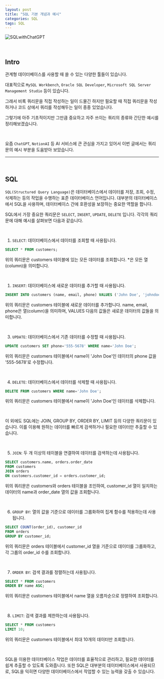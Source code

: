 ```yaml
---
layout: post
title: "SQL 기본 개념과 예시"
categories: SQL
tags: SQL
---
```


![SQLwithChatGPT](https://user-images.githubusercontent.com/108377235/232223517-7000604b-1a19-4082-bc3b-f6696b5630a7.png)

<br/>

## Intro

관계형 데이터베이스를 사용할 때 쓸 수 있는 다양한 툴들이 있습니다.

대표적으로 `MySQL Workbench`, `Oracle SQL Developer`, `Microsoft SQL Server Management Studio` 등이 있습니다.

그래서 비록 쿼리문을 직접 작성하는 일이 드물긴 하지만 필요할 때 직접 쿼리문을 작성하거나 코드 상에서 쿼리를 작성해두는 일이 종종 있었습니다.

그렇기에 아주 기초적이지만 그만큼 중요하고 자주 쓰이는 쿼리의 종류와 간단한 예시를 정리해보겠습니다.

<br/>

요즘 `ChatGPT`, `NotionAI` 등 AI 서비스에 큰 관심을 가지고 있어서 이번 글에서는 쿼리문의 예시 부분을 도움받아 보았습니다.

---

<br/>

## SQL

`SQL(Structured Query Language)`은 데이터베이스에서 데이터를 저장, 조회, 수정, 삭제하는 등의 작업을 수행하는 표준 데이터베이스 언어입니다. 대부분의 데이터베이스에서 SQL을 사용하며, 데이터베이스 간에 호환성을 보장하는 중요한 역할을 합니다.

SQL에서 가장 중요한 쿼리문은 `SELECT`, `INSERT`, `UPDATE`, `DELETE` 입니다. 각각의 쿼리문에 대해 예시를 살펴보면 다음과 같습니다.

<br/>

1. `SELECT`: 데이터베이스에서 데이터를 조회할 때 사용됩니다.

```sql
SELECT * FROM customers;
```

위의 쿼리문은 customers 테이블에 있는 모든 데이터를 조회합니다. \*은 모든 열(column)을 의미합니다.

<br/>

1. `INSERT`: 데이터베이스에 새로운 데이터를 추가할 때 사용됩니다.

```sql
INSERT INTO customers (name, email, phone) VALUES ('John Doe', 'johndoe@email.com', '555-1234');
```

위의 쿼리문은 customers 테이블에 새로운 데이터를 추가합니다. name, email, phone은 열(column)을 의미하며, VALUES 다음의 값들은 새로운 데이터의 값들을 의미합니다.

<br/>

3. `UPDATE`: 데이터베이스에서 기존 데이터를 수정할 때 사용됩니다.

```sql
UPDATE customers SET phone='555-5678' WHERE name='John Doe';
```

위의 쿼리문은 customers 테이블에서 name이 'John Doe'인 데이터의 phone 값을 '555-5678'로 수정합니다.

<br/>

4. `DELETE`: 데이터베이스에서 데이터를 삭제할 때 사용됩니다.

```sql
DELETE FROM customers WHERE name='John Doe';
```

위의 쿼리문은 customers 테이블에서 name이 'John Doe'인 데이터를 삭제합니다.

<br/>

이 외에도 SQL에는 JOIN, GROUP BY, ORDER BY, LIMIT 등의 다양한 쿼리문이 있습니다. 이를 이용해 원하는 데이터를 빠르게 검색하거나 필요한 데이터만 추출할 수 있습니다.

<br/>

5. `JOIN`: 두 개 이상의 테이블을 연결하여 데이터를 검색하는데 사용됩니다.

```sql
SELECT customers.name, orders.order_date
FROM customers
JOIN orders
ON customers.customer_id = orders.customer_id;
```

위의 쿼리문은 customers와 orders 테이블을 조인하여, customer_id 열이 일치하는 데이터의 name과 order_date 열의 값을 조회합니다.

<br/>

6. `GROUP BY`: 열의 값을 기준으로 데이터를 그룹화하여 집계 함수를 적용하는데 사용됩니다.

```sql
SELECT COUNT(order_id), customer_id
FROM orders
GROUP BY customer_id;
```

위의 쿼리문은 orders 테이블에서 customer_id 열을 기준으로 데이터를 그룹화하고, 각 그룹의 order_id 수를 조회합니다.

<br/>

7. `ORDER BY`: 검색 결과를 정렬하는데 사용됩니다.

```sql
SELECT * FROM customers
ORDER BY name ASC;
```

위의 쿼리문은 customers 테이블에서 name 열을 오름차순으로 정렬하여 조회합니다.

<br/>

8. `LIMIT`: 검색 결과를 제한하는데 사용됩니다.

```sql
SELECT * FROM customers
LIMIT 10;
```

위의 쿼리문은 customers 테이블에서 최대 10개의 데이터만 조회합니다.

<br/>

SQL을 이용한 데이터베이스 작업은 데이터를 효율적으로 관리하고, 필요한 데이터를 쉽게 추출할 수 있도록 도와줍니다. 또한 SQL은 대부분의 데이터베이스에서 사용되므로, SQL을 익히면 다양한 데이터베이스에서 작업할 수 있는 능력을 갖출 수 있습니다.
